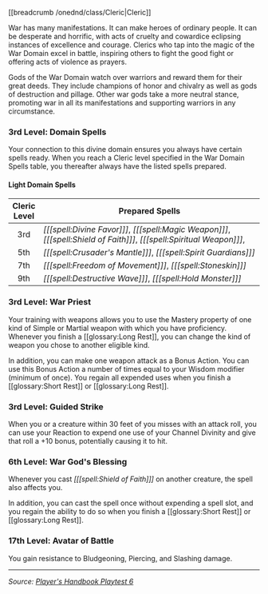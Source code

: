 [[breadcrumb /onednd/class/Cleric|Cleric]]

War has many manifestations. It can make heroes of ordinary people. It can be desperate and horrific, with acts of cruelty and cowardice eclipsing instances of excellence and courage. Clerics who tap into the magic of the War Domain excel in battle, inspiring others to fight the good fight or offering acts of violence as prayers.

Gods of the War Domain watch over warriors and reward them for their great deeds. They include champions of honor and chivalry as well as gods of destruction and pillage. Other war gods take a more neutral stance, promoting war in all its manifestations and supporting warriors in any circumstance.

### 3rd Level: Domain Spells

Your connection to this divine domain ensures you always have certain spells ready. When you reach a Cleric level specified in the War Domain Spells table, you thereafter always have the listed spells prepared.

#### Light Domain Spells

| Cleric<br>Level | Prepared Spells                                                                                                        |
|:---------------:|------------------------------------------------------------------------------------------------------------------------|
|       3rd       | _[[[spell:Divine Favor]]]_, _[[[spell:Magic Weapon]]]_, _[[[spell:Shield of Faith]]]_, _[[[spell:Spiritual Weapon]]]_, |
|       5th       | _[[[spell:Crusader's Mantle]]]_, _[[[spell:Spirit Guardians]]]_                                                        |
|       7th       | _[[[spell:Freedom of Movement]]]_, _[[[spell:Stoneskin]]]_                                                             |
|       9th       | _[[[spell:Destructive Wave]]]_, _[[[spell:Hold Monster]]]_                                                             |

### 3rd Level: War Priest

Your training with weapons allows you to use the Mastery property of one kind of Simple or Martial weapon with which you have proficiency. Whenever you finish a [[glossary:Long Rest]], you can change the kind of weapon you chose to another eligible kind.

In addition, you can make one weapon attack as a Bonus Action. You can use this Bonus Action a number of times equal to your Wisdom modifier (minimum of once). You regain all expended uses when you finish a [[glossary:Short Rest]] or [[glossary:Long Rest]].

### 3rd Level: Guided Strike

When you or a creature within 30 feet of you misses with an attack roll, you can use your Reaction to expend one use of your Channel Divinity and give that roll a +10 bonus, potentially causing it to hit.

### 6th Level: War God's Blessing

Whenever you cast _[[[spell:Shield of Faith]]]_ on another creature, the spell also affects you.

In addition, you can cast the spell once without expending a spell slot, and you regain the ability to do so when you finish a [[glossary:Short Rest]] or [[glossary:Long Rest]].

### 17th Level: Avatar of Battle

You gain resistance to Bludgeoning, Piercing, and Slashing damage.

----

_Source: [Player's Handbook Playtest 6](https://www.dndbeyond.com/sources/ua/ph-playtest-6)_
